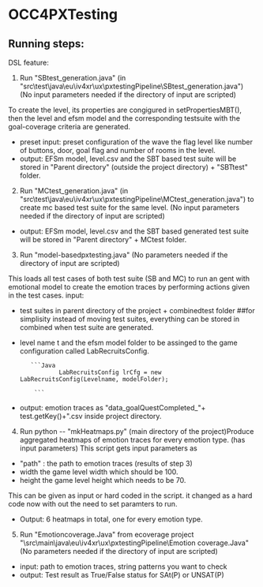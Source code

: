 # OCC4PXTesting 

## Running steps:

DSL feature:

1. Run "SBtest_generation.java" (in "src\test\java\eu\iv4xr\ux\pxtestingPipeline\SBtest_generation.java")  (No input parameters needed if the directory of input are scripted)
	
To create the level, its properties are congigured in setPropertiesMBT(), then the level and efsm model and the corresponding testsuite with the goal-coverage criteria  are generated.
			
* preset input: preset configuration of the wave the flag level like number of buttons, door, goal flag and number of rooms in the level.
* output: EFSm model, level.csv and the SBT based test suite will be stored in "Parent directory" (outside the project directory)  +  "SBTtest" folder.
			  
2. Run  "MCtest_generation.java"  (in "src\test\java\eu\iv4xr\ux\pxtestingPipeline\MCtest_generation.java") to create mc based test suite for the same level.   (No input parameters needed if the directory of input are scripted)
	      
* output: EFSm model, level.csv and the SBT based generated test suite will be stored in "Parent directory" + MCtest folder.
		  
3. Run "model-basedpxtesting.java"  (No parameters needed if the directory of input are scripted)
		
This loads all test cases of both test suite (SB and MC) to run an gent with emotional model to create the emotion traces by performing actions given in the test cases.
		input: 
		
* test suites  in parent directory of the project + combinedtest folder     ##for simplisity instead of moving test suites, everything can be stored in combined when test suite are generated.
* level name t and the efsm model folder to be assinged to the game configuration called LabRecruitsConfig.
		
		 ```Java
		         LabRecruitsConfig lrCfg = new LabRecruitsConfig(Levelname, modelFolder);

		  ```
* output: emotion traces as "data_goalQuestCompleted_"+ test.getKey()+".csv  inside project directory.
		
4. Run python -- "mkHeatmaps.py" (main directory of the project)Produce aggregated heatmaps of emotion traces for every emotion type.    (has input parameters)
This script gets input parameters as 
		
* "path"  : the path to emotion traces (results of step 3)
* width  the game level width which should be 100.
* height the game level height which needs to be 70.
			
This can be given as input or hard coded in the script. it changed as a hard code now with out the need to set paramters to run.
* Output: 6 heatmaps in total, one for every emotion type.
		
5. Run "Emotioncoverage.Java" from ecoverage project "\src\main\java\eu\iv4xr\ux\pxtestingPipeline\Emotion coverage.Java"  (No parameters needed if the directory of input are scripted)
		
* input: path to emotion traces, string patterns you want to check    
* output: Test result as True/False status for SAt(P) or UNSAT(P)
		
		
